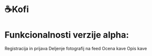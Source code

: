 # ☕️Kofi
# Funkcionalnosti verzije alpha:
Registracija in prijava
Deljenje fotografij na feed
Ocena kave
Opis kave

